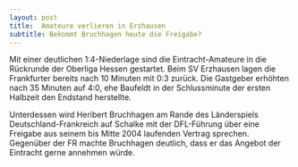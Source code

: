 ```yaml
---
layout: post
title:  Amateure verlieren in Erzhausen
subtitle: Bekommt Bruchhagen heute die Freigabe?
---
```


Mit einer deutlichen 1:4-Niederlage sind die Eintracht-Amateure in die Rückrunde der Oberliga Hessen gestartet. Beim SV Erzhausen lagen die Frankfurter bereits nach 10 Minuten mit 0:3 zurück. Die Gastgeber erhöhten nach 35 Minuten auf 4:0, ehe Baufeldt in der Schlussminute der ersten Halbzeit den Endstand herstellte.

Unterdessen wird Heribert Bruchhagen am Rande des Länderspiels Deutschland-Frankreich auf Schalke mit der DFL-Führung über eine Freigabe aus seinem bis Mitte 2004 laufenden Vertrag sprechen. Gegenüber der FR machte Bruchhagen deutlich, dass er das Angebot der Eintracht gerne annehmen würde.
